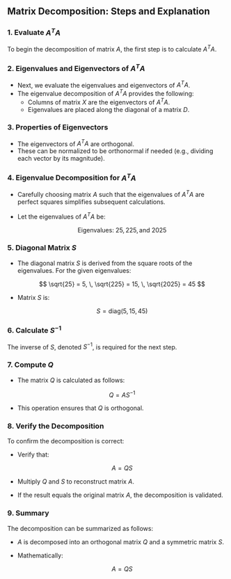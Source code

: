 ## Matrix Decomposition: Steps and Explanation

### 1. Evaluate $A^T A$
To begin the decomposition of matrix $A$, the first step is to calculate $A^T A$. 

### 2. Eigenvalues and Eigenvectors of $A^T A$
- Next, we evaluate the eigenvalues and eigenvectors of $A^T A$.
- The eigenvalue decomposition of $A^T A$ provides the following:
  - Columns of matrix $X$ are the eigenvectors of $A^T A$.
  - Eigenvalues are placed along the diagonal of a matrix $D$.

### 3. Properties of Eigenvectors
- The eigenvectors of $A^T A$ are orthogonal.
- These can be normalized to be orthonormal if needed (e.g., dividing each vector by its magnitude).

### 4. Eigenvalue Decomposition for $A^T A$
- Carefully choosing matrix $A$ such that the eigenvalues of $A^T A$ are perfect squares simplifies subsequent calculations.
- Let the eigenvalues of $A^T A$ be:
  
  $$
  \text{Eigenvalues: } 25, \, 225, \, \text{and } 2025
  $$

### 5. Diagonal Matrix $S$
- The diagonal matrix $S$ is derived from the square roots of the eigenvalues. For the given eigenvalues:
  
  $$
  \sqrt{25} = 5, \, \sqrt{225} = 15, \, \sqrt{2025} = 45
  $$
  
- Matrix $S$ is:

  $$
  S = \text{diag}(5, 15, 45)
  $$

### 6. Calculate $S^{-1}$
The inverse of $S$, denoted $S^{-1}$, is required for the next step.

### 7. Compute $Q$
- The matrix $Q$ is calculated as follows:

  $$
  Q = A S^{-1}
  $$

- This operation ensures that $Q$ is orthogonal.

### 8. Verify the Decomposition
To confirm the decomposition is correct:

- Verify that:

  $$
  A = Q S
  $$

- Multiply $Q$ and $S$ to reconstruct matrix $A$.
- If the result equals the original matrix $A$, the decomposition is validated.

### 9. Summary
The decomposition can be summarized as follows:
- $A$ is decomposed into an orthogonal matrix $Q$ and a symmetric matrix $S$.
- Mathematically:

  $$
  A = Q S
  $$

